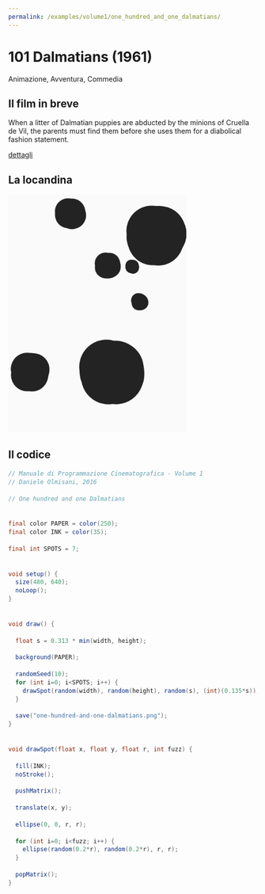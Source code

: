 ```yaml
---
permalink: /examples/volume1/one_hundred_and_one_dalmatians/
---
```

# 101 Dalmatians (1961)

Animazione, Avventura, Commedia

## Il film in breve
When a litter of Dalmatian puppies are abducted by the minions of Cruella de Vil, the parents must find them before she uses them for a diabolical fashion statement.

[dettagli](https://www.imdb.com/title/tt0055254/)

## La locandina
<img src="one-hundred-and-one-dalmatians.png"  width="360px" title="101 Dalmatians">


## Il codice
```java
// Manuale di Programmazione Cinematografica - Volume 1
// Daniele Olmisani, 2016

// One hundred and one Dalmatians


final color PAPER = color(250);
final color INK = color(35);

final int SPOTS = 7;


void setup() {
  size(480, 640);
  noLoop();
}


void draw() {
  
  float s = 0.313 * min(width, height);
  
  background(PAPER);
  
  randomSeed(10);
  for (int i=0; i<SPOTS; i++) {
    drawSpot(random(width), random(height), random(s), (int)(0.135*s));
  }
  
  save("one-hundred-and-one-dalmatians.png");
}


void drawSpot(float x, float y, float r, int fuzz) {
  
  fill(INK);
  noStroke();
  
  pushMatrix();

  translate(x, y);
  
  ellipse(0, 0, r, r);
  
  for (int i=0; i<fuzz; i++) {
    ellipse(random(0.2*r), random(0.2*r), r, r);
  }
  
  popMatrix();
}
```
